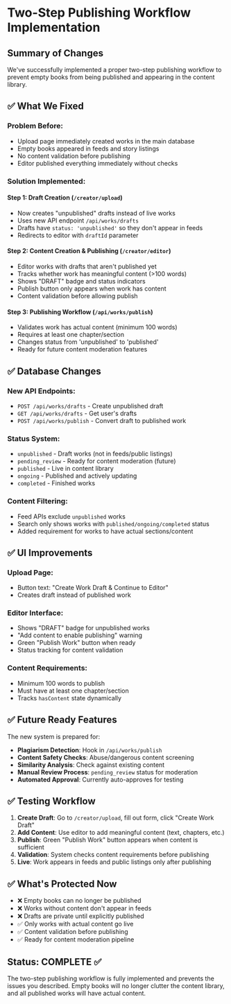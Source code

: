 # Two-Step Publishing Workflow Implementation

## Summary of Changes

We've successfully implemented a proper two-step publishing workflow to prevent empty books from being published and appearing in the content library.

## ✅ **What We Fixed**

### **Problem Before:**
- Upload page immediately created works in the main database
- Empty books appeared in feeds and story listings 
- No content validation before publishing
- Editor published everything immediately without checks

### **Solution Implemented:**

#### **Step 1: Draft Creation** (`/creator/upload`)
- Now creates "unpublished" drafts instead of live works
- Uses new API endpoint `/api/works/drafts` 
- Drafts have `status: 'unpublished'` so they don't appear in feeds
- Redirects to editor with `draftId` parameter

#### **Step 2: Content Creation & Publishing** (`/creator/editor`)
- Editor works with drafts that aren't published yet
- Tracks whether work has meaningful content (>100 words)
- Shows "DRAFT" badge and status indicators
- Publish button only appears when work has content
- Content validation before allowing publish

#### **Step 3: Publishing Workflow** (`/api/works/publish`)
- Validates work has actual content (minimum 100 words)
- Requires at least one chapter/section
- Changes status from 'unpublished' to 'published'
- Ready for future content moderation features

## ✅ **Database Changes**

### **New API Endpoints:**
- `POST /api/works/drafts` - Create unpublished draft
- `GET /api/works/drafts` - Get user's drafts  
- `POST /api/works/publish` - Convert draft to published work

### **Status System:**
- `unpublished` - Draft works (not in feeds/public listings)
- `pending_review` - Ready for content moderation (future)
- `published` - Live in content library
- `ongoing` - Published and actively updating
- `completed` - Finished works

### **Content Filtering:**
- Feed APIs exclude `unpublished` works
- Search only shows works with `published/ongoing/completed` status
- Added requirement for works to have actual sections/content

## ✅ **UI Improvements**

### **Upload Page:**
- Button text: "Create Work Draft & Continue to Editor"
- Creates draft instead of published work

### **Editor Interface:**
- Shows "DRAFT" badge for unpublished works  
- "Add content to enable publishing" warning
- Green "Publish Work" button when ready
- Status tracking for content validation

### **Content Requirements:**
- Minimum 100 words to publish
- Must have at least one chapter/section
- Tracks `hasContent` state dynamically

## ✅ **Future Ready Features**

The new system is prepared for:
- **Plagiarism Detection**: Hook in `/api/works/publish`
- **Content Safety Checks**: Abuse/dangerous content screening  
- **Similarity Analysis**: Check against existing content
- **Manual Review Process**: `pending_review` status for moderation
- **Automated Approval**: Currently auto-approves for testing

## ✅ **Testing Workflow**

1. **Create Draft**: Go to `/creator/upload`, fill out form, click "Create Work Draft"
2. **Add Content**: Use editor to add meaningful content (text, chapters, etc.)
3. **Publish**: Green "Publish Work" button appears when content is sufficient
4. **Validation**: System checks content requirements before publishing
5. **Live**: Work appears in feeds and public listings only after publishing

## ✅ **What's Protected Now**

- ❌ Empty books can no longer be published
- ❌ Works without content don't appear in feeds  
- ❌ Drafts are private until explicitly published
- ✅ Only works with actual content go live
- ✅ Content validation before publishing
- ✅ Ready for content moderation pipeline

## **Status: COMPLETE ✅**

The two-step publishing workflow is fully implemented and prevents the issues you described. Empty books will no longer clutter the content library, and all published works will have actual content.
